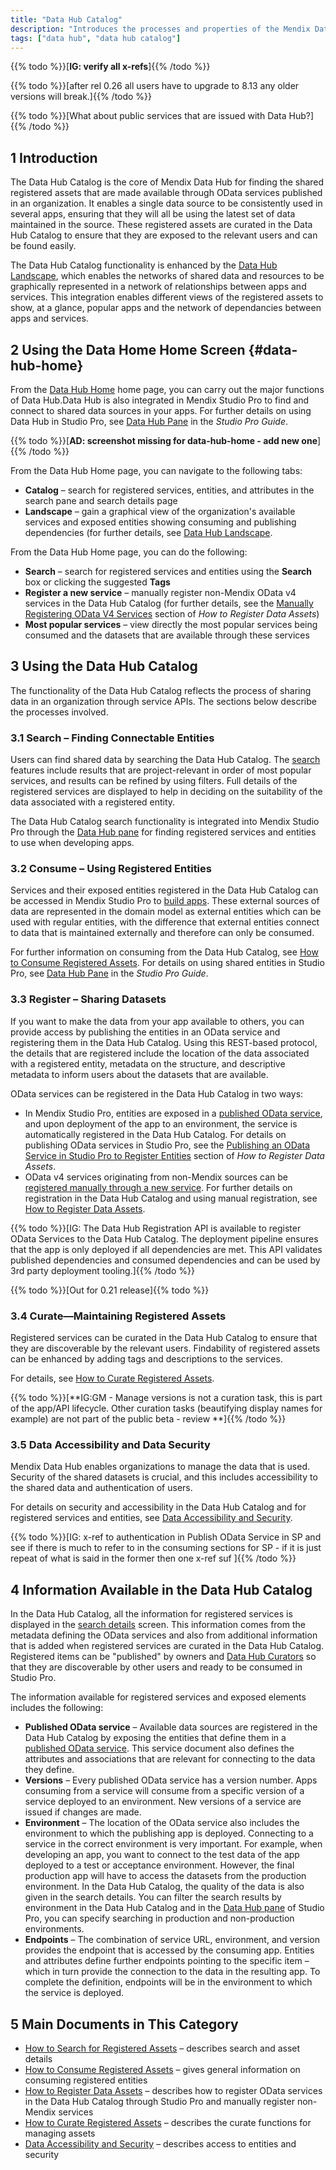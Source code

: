 ```yaml
---
title: "Data Hub Catalog"
description: "Introduces the processes and properties of the Mendix Data Hub Catalog."
tags: ["data hub", "data hub catalog"]
---
```


{{% todo %}}[**IG: verify all x-refs**]{{% /todo %}}

{{% todo %}}[after rel 0.26 all users have to upgrade to 8.13 any older versions will break.]{{% /todo %}}

{{% todo %}}[What about public services that are issued with Data Hub?]{{% /todo %}}

## 1 Introduction

The Data Hub Catalog is the core of Mendix Data Hub for finding the shared registered assets that are made available through OData services published in an organization. It enables a single data source to be consistently used in several apps, ensuring that they will all be using the latest set of data maintained in the source. These registered assets are curated in the Data Hub Catalog to ensure that they are exposed to the relevant users and can be found easily.

The Data Hub Catalog functionality is enhanced by the [Data Hub Landscape](../data-hub-landscape/index), which enables the networks of shared data and resources to be graphically represented in a network of relationships between apps and services. This integration enables different views of the registered assets to show, at a glance, popular apps and the network of dependancies between apps and services. 

## 2 Using the Data Home Home Screen {#data-hub-home}

From the [Data Hub Home](https://hub.mendix.com) home page, you can carry out the major functions of Data Hub.Data Hub is also integrated in Mendix Studio Pro to find and connect to shared data sources in your apps. For further details on using Data Hub in Studio Pro, see [Data Hub Pane](/refguide/data-hub-pane) in the *Studio Pro Guide*.

{{% todo %}}[**AD: screenshot missing for data-hub-home - add new one**]{{% /todo %}}

From the Data Hub Home page, you can navigate to the following tabs:

* **Catalog** –  search for registered services, entities, and attributes in the search pane and search details page
* **Landscape** – gain a graphical view of the organization's available services and exposed entities showing consuming and publishing dependencies (for further details, see [Data Hub Landscape](../data-hub-landscape/index).

From the Data Hub Home page, you can do the following:

* **Search** –  search for registered services and entities using the **Search** box or clicking the suggested **Tags**
* **Register a new service** – manually register non-Mendix OData v4 services in the Data Hub Catalog (for further details, see the [Manually Registering OData V4 Services](register#registration-form) section of *How to Register Data Assets*)
* **Most popular services** – view directly the most popular services being consumed and the datasets that are available through these services

## 3 Using the Data Hub Catalog

The functionality of the Data Hub Catalog reflects the process of sharing data in an organization  through service APIs. The sections below describe the processes involved.

### 3.1 Search – Finding Connectable Entities

Users can find shared data by searching the Data Hub Catalog. The [search](search) features include results that are project-relevant in order of most popular services, and results can be refined by using filters. Full details of the registered services are displayed to help in deciding on the suitability of the data associated with a registered entity.

The Data Hub Catalog search functionality is integrated into Mendix Studio Pro through the [Data Hub pane](/refguide/data-hub-pane) for finding registered services and entities to use when developing apps.

### 3.2 Consume – Using Registered Entities

Services and their exposed entities registered in the Data Hub Catalog can be accessed in Mendix Studio Pro to [build apps](/refguide/modeling). These external sources of data are represented in the domain model as external entities which can be used with regular entities, with the difference that external entities connect to data that is maintained externally and therefore can only be consumed.

For further information on consuming from the Data Hub Catalog, see [How to Consume Registered Assets](consume). For details on using shared entities in Studio Pro, see [Data Hub Pane](/refguide/data-hub-pane) in the *Studio Pro Guide*.

### 3.3 Register – Sharing Datasets 

If you want to make the data from your app available to others, you can provide access by publishing the entities in an OData service and registering them in the Data Hub Catalog. Using this REST-based protocol, the details that are registered include the location of the data associated with a registered entity, metadata on the structure, and descriptive metadata to inform users about the datasets that are available. 

OData services can be registered in the Data Hub Catalog in two ways:

* In Mendix Studio Pro, entities are exposed in a [published OData service](/refguide/published-odata-services), and upon deployment of the app to an environment, the service is automatically registered in the Data Hub Catalog. For details on publishing OData services in Studio Pro, see the [Publishing an OData Service in Studio Pro to Register Entities](register#odata-service-reg) section of *How to Register Data Assets*.
* OData v4 services originating from non-Mendix sources can be [registered manually through a new service](register#registration-form). For further details on registration in the Data Hub Catalog and using  manual registration, see [How to Register Data Assets](register).

{{% todo %}}[IG:  The Data Hub Registration API is available to register OData Services to the Data Hub Catalog.   The deployment pipeline ensures that the app is only deployed if all dependencies are met. This API validates published dependencies and consumed dependencies and can  be used by 3rd party deployment tooling.]{{% /todo %}}

{{% todo %}}[Out for 0.21 release]{{% todo %}}

### 3.4 Curate—Maintaining Registered Assets

Registered services can be curated in the Data Hub Catalog to ensure that they are discoverable by the relevant users. Findability of registered assets can be enhanced by adding tags and descriptions to the services.

For details, see [How to Curate Registered Assets](curate).

{{% todo %}}[**IG:GM -  Manage versions is not a curation task, this is part of the app/API lifecycle. Other curation tasks (beautifying display names for example) are not part of the public beta - review **]{{% /todo %}}

### 3.5 Data Accessibility and Data Security

Mendix Data Hub enables organizations to manage the data that is used. Security of the shared datasets is crucial, and this includes accessibility to the shared data and authentication of users.

For details on security and accessibility in the Data Hub Catalog and for registered services and entities, see [Data Accessibility and Security](security).

{{% todo %}}[IG: x-ref to authentication in Publish OData Service in SP and see if there is much to refer to in the consuming sections for SP - if it is just repeat of what is said in the former then one x-ref suf ]{{% /todo %}}

## 4 Information Available in the Data Hub Catalog

In the Data Hub Catalog, all the information for registered services is displayed in the [search details](search#search-details) screen. This information comes from the metadata defining the OData services and also from additional information that is added when registered services are curated in the Data Hub Catalog. Registered items can be "published" by owners and [Data Hub Curators](../index#curator) so that they are discoverable by other users and ready to be consumed in Studio Pro. 

The information available for registered services and exposed elements includes the following:

* **Published OData service** – Available data sources are registered in the Data Hub Catalog by exposing the entities that define them in a [published OData service](/refguide/published-odata-services).  This service document also defines the attributes and associations that are relevant for connecting to the data they define. 
* **Versions** – Every published OData service has a version number. Apps consuming from a service will consume from a specific version of a service deployed to an environment. New versions of a service are issued if changes are made. 
* **Environment** – The location of the OData service also includes the environment to which the publishing app is deployed. Connecting to a service in the correct environment is very important. For example, when developing an app, you want to connect to the test data of the app deployed to a test or acceptance environment. However, the final production app will have to access the datasets from the production environment. In the Data Hub Catalog, the quality of the data is also given in the search details.  You can filter the search results by environment in the Data Hub Catalog and in the [Data Hub pane](/refguide/data-hub-pane) of Studio Pro, you can specify searching in production and non-production environments. 
* **Endpoints** – The combination of service URL, environment, and version provides the endpoint that is accessed by the consuming app. Entities and attributes define further endpoints pointing to the specific item – which in turn provide the connection to the data in the resulting app. To complete the definition, endpoints will be in the environment to which the service is deployed.

## 5 Main Documents in This Category

* [How to Search for Registered Assets](search) – describes search and asset details
* [How to Consume Registered Assets](consume) – gives general information on consuming registered entities
* [How to Register Data Assets](register) – describes how to register OData services in the Data Hub Catalog through Studio Pro and manually register non-Mendix services
* [How to Curate Registered Assets](curate) – describes the curate functions for managing assets
* [Data Accessibility and Security](security) – describes access to entities and security

